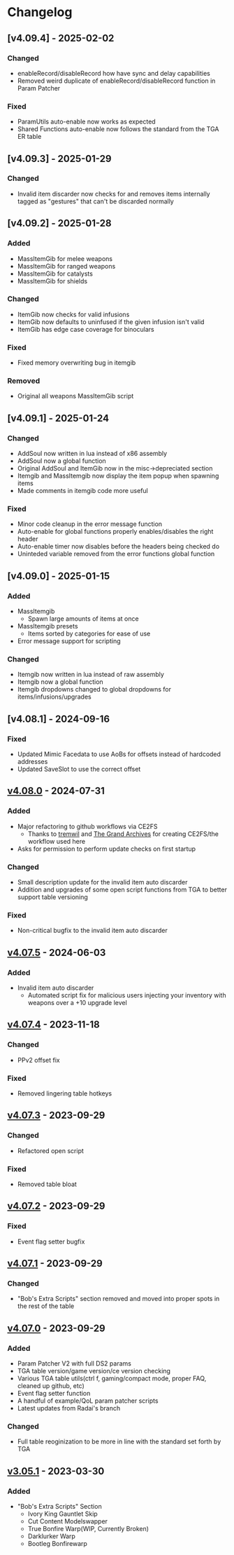 # Changelog

## [v4.09.4] - 2025-02-02
### Changed
  - enableRecord/disableRecord how have sync and delay capabilities
  - Removed weird duplicate of enableRecord/disableRecord function in Param Patcher

### Fixed
  - ParamUtils auto-enable now works as expected
  - Shared Functions auto-enable now follows the standard from the TGA ER table

## [v4.09.3] - 2025-01-29
### Changed
  - Invalid item discarder now checks for and removes items internally tagged as "gestures" that can't be discarded normally

## [v4.09.2] - 2025-01-28
### Added
  - MassItemGib for melee weapons
  - MassItemGib for ranged weapons
  - MassItemGib for catalysts
  - MassItemGib for shields
  
### Changed
  - ItemGib now checks for valid infusions
  - ItemGib now defaults to uninfused if the given infusion isn't valid
  - ItemGib has edge case coverage for binoculars

### Fixed
  - Fixed memory overwriting bug in itemgib

### Removed
  - Original all weapons MassItemGib script

## [v4.09.1] - 2025-01-24
### Changed
  - AddSoul now written in lua instead of x86 assembly
  - AddSoul now a global function
  - Original AddSoul and ItemGib now in the misc->depreciated section
  - Itemgib and MassItemgib now display the item popup when spawning items
  - Made comments in itemgib code more useful

### Fixed
  - Minor code cleanup in the error message function
  - Auto-enable for global functions properly enables/disables the right header
  - Auto-enable timer now disables before the headers being checked do
  - Uninteded variable removed from the error functions global function

## [v4.09.0] - 2025-01-15
### Added
  - MassItemgib
    - Spawn large amounts of items at once
  - MassItemgib presets
    - Items sorted by categories for ease of use
  - Error message support for scripting

### Changed
  - Itemgib now written in lua instead of raw assembly
  - Itemgib now a global function
  - Itemgib dropdowns changed to global dropdowns for items/infusions/upgrades

## [v4.08.1] - 2024-09-16
### Fixed
  - Updated Mimic Facedata to use AoBs for offsets instead of hardcoded addresses
  - Updated SaveSlot to use the correct offset

## [v4.08.0] - 2024-07-31
### Added
  - Major refactoring to github workflows via CE2FS
    - Thanks to [tremwil](https://github.com/tremwil) and [The Grand Archives](https://github.com/The-Grand-Archives) for creating CE2FS/the workflow used here
  - Asks for permission to perform update checks on first startup

### Changed
  - Small description update for the invalid item auto discarder
  - Addition and upgrades of some open script functions from TGA to better support table versioning

### Fixed
 - Non-critical bugfix to the invalid item auto discarder

## [v4.07.5] - 2024-06-03

### Added
  - Invalid item auto discarder
    - Automated script fix for malicious users injecting your inventory with weapons over a +10 upgrade level

## [v4.07.4] - 2023-11-18

### Changed
  - PPv2 offset fix

### Fixed
  - Removed lingering table hotkeys

## [v4.07.3] - 2023-09-29

### Changed
  - Refactored open script

### Fixed
  - Removed table bloat

## [v4.07.2] - 2023-09-29

### Fixed
  - Event flag setter bugfix

## [v4.07.1] - 2023-09-29

### Changed
  - "Bob's Extra Scripts" section removed and moved into proper spots in the rest of the table

## [v4.07.0] - 2023-09-29
### Added
 - Param Patcher V2 with full DS2 params
 - TGA table version/game version/ce version checking
 - Various TGA table utils(ctrl f, gaming/compact mode, proper FAQ, cleaned up github, etc)
 - Event flag setter function
 - A handful of example/QoL param patcher scripts
 - Latest updates from Radai's branch
### Changed
 - Full table reoginization to be more in line with the standard set forth by TGA

## [v3.05.1] - 2023-03-30
### Added
 - "Bob's Extra Scripts" Section
    - Ivory King Gauntlet Skip
    - Cut Content Modelswapper
    - True Bonfire Warp(WIP, Currently Broken)
    - Darklurker Warp
    - Bootleg Bonfirewarp 

[v4.08.0]: https://github.com/boblord14/Dark-Souls-2-SotFS-CT-Bob-Edition/compare/v4.7.5...v4.8.0
[v4.07.5]: https://github.com/boblord14/Dark-Souls-2-SotFS-CT-Bob-Edition/compare/v4.7.4...v4.7.5
[v4.07.4]: https://github.com/boblord14/Dark-Souls-2-SotFS-CT-Bob-Edition/compare/v4.7.3...v4.7.4
[v4.07.3]: https://github.com/boblord14/Dark-Souls-2-SotFS-CT-Bob-Edition/compare/v4.7.2...v4.7.3
[v4.07.2]: https://github.com/boblord14/Dark-Souls-2-SotFS-CT-Bob-Edition/compare/v4.7.1...v4.7.2
[v4.07.1]: https://github.com/boblord14/Dark-Souls-2-SotFS-CT-Bob-Edition/compare/v4.7.0...v4.7.1
[v4.07.0]: https://github.com/boblord14/Dark-Souls-2-SotFS-CT-Bob-Edition/compare/v3.5.1...v4.7.0
[v3.05.1]: https://github.com/boblord14/Dark-Souls-2-SotFS-CT-Bob-Edition/releases/tag/v3.5.1
